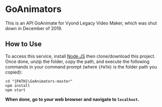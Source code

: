 # GoAnimators
This is an API GoAnimate for Vyond Legacy Video Maker, which was shut down in December of 2019.
## How to Use
To access this service, install [Node.JS](https://nodejs.org/en/) then clone/download this project.	Once done, unzip the folder, copy the path, and execute the following commands in your command prompt (where `{PATH}` is the folder path you copied):
```console
cd "{PATH}\GoAnimators-master"
npm install
npm start
```
**When done, go to your web browser and navigate to `localhost`.**
